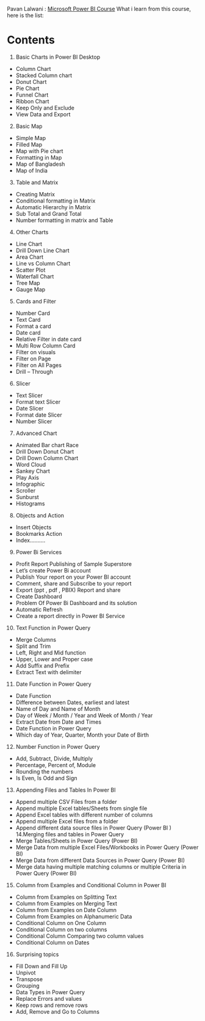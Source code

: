 Pavan Lalwani : [Microsoft Power BI Course](https://www.youtube.com/watch?v=H84UJn1CiWo&list=PL6Omre3duO-OGTAMuFuDOS8wMuuxmyaiX)
What i learn from this course, here is the list:
# Contents
1.   Basic Charts in Power BI Desktop
  -	Column Chart 
  -	Stacked Column chart
  -	Donut Chart
  -	Pie Chart
  -	Funnel Chart
  -	Ribbon Chart
  -	Keep Only and Exclude
  -	View Data and Export
2.   Basic Map
  *	Simple Map 
  *	Filled Map
  *	Map with Pie chart
  *	Formatting in Map
  *	Map of Bangladesh
  *	Map of India
3.   Table and Matrix
  *	Creating Matrix
  *	Conditional formatting in Matrix
  *	Automatic Hierarchy in Matrix
  *	Sub Total and Grand Total
  *	Number formatting in matrix and Table
4.   Other Charts
  *	Line Chart
  *	Drill Down Line Chart
  *	Area Chart 
  *	Line vs Column Chart
  *	Scatter Plot
  *	Waterfall Chart
  *	Tree Map
  *	Gauge Map
5.   Cards and Filter
  *	Number Card
  *	Text Card 
  *	Format a card
  *	Date card
  *	Relative Filter in date card
  *	Multi Row Column Card
  *	Filter on visuals
  *	Filter on Page
  *	Filter on All Pages
  *	Drill – Through
6.   Slicer
  *	Text Slicer
  *	Format text Slicer
  *	Date Slicer
  *	Format date Slicer
  *	Number Slicer
7.   Advanced Chart
  *	Animated Bar chart Race
  *	Drill Down Donut Chart
  *	Drill Down Column Chart
  *	Word Cloud
  *	Sankey Chart
  *	Play Axis
  *	Infographic
  *	Scroller
  *	Sunburst
  *	Histograms
8.   Objects and Action
  *	Insert Objects
  *	Bookmarks Action
  *	Index……….
9.   Power Bi Services
  *	Profit Report Publishing of Sample Superstore
  *	Let’s create Power Bi account
  *	Publish Your report on your Power BI account
  *	Comment, share and Subscribe to your report
  *	Export (ppt , pdf , PBIX) Report and share
  *	Create Dashboard
  *	Problem Of Power Bi Dashboard and its solution
  *	Automatic Refresh
  *	Create a report directly in Power BI Service
10.  Text Function in Power Query
  *	Merge Columns
  *	Split and Trim 
  *	Left, Right and Mid function
  *	Upper, Lower and Proper case
  *	Add Suffix and Prefix
  *	Extract Text with delimiter
11.  Date Function in Power Query
  *	Date Function
  *	Difference between Dates, earliest and latest
  *	Name of Day and Name of Month
  *	Day of Week / Month / Year and Week of Month / Year
  *	Extract Date from Date and Times
  *	Date Function in Power Query
  *	Which day of Year, Quarter, Month your Date of Birth
12.  Number Function in Power Query
  *	Add, Subtract, Divide, Multiply
  *	Percentage, Percent of, Module
  *	Rounding the numbers
  *	Is Even, Is Odd and Sign
13.  Appending Files and Tables In Power BI
  *	Append multiple CSV Files from a folder
  *	Append multiple Excel tables/Sheets from single file
  *	Append Excel tables with different number of columns
  *	Append multiple Excel files from a folder
  *	Append different data source files in Power Query (Power BI )
  14.Merging files and tables in Power Query
  *	Merge Tables/Sheets in Power Query (Power BI)
  *	Merge Data from multiple Excel Files/Workbooks in Power Query (Power BI)
  *	Merge Data from different Data Sources in Power Query (Power BI)
*	Merge data having multiple matching columns or multiple Criteria in Power Query (Power BI)
15.  Column from Examples and Conditional Column in Power BI
  *	Column from Examples on Splitting Text
  *	Column from Examples on Merging Text
  *	Column from Examples on Date Column
  *	Column from Examples on Alphanumeric Data
  *	Conditional Column on One Column
  *	Conditional Column on two columns
  *	Conditional Column Comparing two column values
  *	Conditional Column on Dates
16.  Surprising topics 
  *	Fill Down and Fill Up
  *	Unpivot
  *	Transpose
  *	Grouping
  *	Data Types in Power Query
  *	Replace Errors and values
  *	Keep rows and remove rows
  *	Add, Remove and Go to Columns




